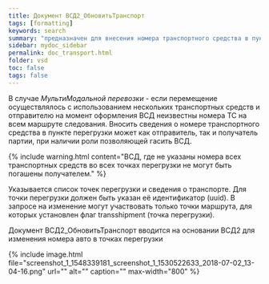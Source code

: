 ```yaml
---
title: Документ ВСД2_ОбновитьТранспорт
tags: [formatting]
keywords: search
summary: "предназначен для внесения номера транспортного средства в пункте перегрузке в уже оформленный ВСД."
sidebar: mydoc_sidebar
permalink: doc_transport.html
folder: vsd
toc: false
tags: false
---
```


<style>
.result {
background-color: #000000;
border: 1px solid #dedede;
padding: 10px;
margin-top: 10px;
margin-bottom: 10px;
}
</style>

В случае *МультиМодальной перевозки* - если перемещение осуществлялось с использованием нескольких транспортных средств и отправителю на момент оформления ВСД неизвестны номера ТС на всем маршруте следования. Вносить сведения о номере транспортного средства в пункте перегрузки может как отправитель, так и получатель партии, при наличии роли позволяющей гасить ВСД. 

{% include warning.html content="ВСД, где не указаны номера всех транспортных средств во всех точках перегрузки не могут быть погашены получателем." %}

Указывается список точек перегрузки и сведения о транспорте. Для точки перегрузки должен быть указан её идентификатор (uuid). В запросе на изменение могут участвовать только точки маршрута, для которых установлен флаг transshipment (точка перегрузки).

Документ ВСД2_ОбновитьТранспорт вводится на основании ВСД2 для изменения номера авто в точках перегрузки

{% include image.html file="screenshot_1_1548339181_screenshot_1_1530522633_2018-07-02_13-04-16.png" url="" alt="" caption="" max-width="800" %}

